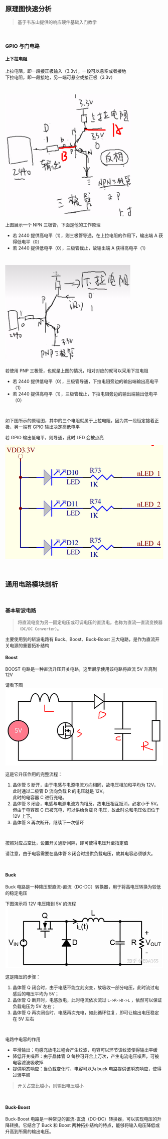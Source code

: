 ## 原理图快速分析

> 基于韦东山提供的响应硬件基础入门教学

<br>

### GPIO 与门电路

#### 上下拉电阻

上拉电阻，即一段接正极输入（3.3v），一段可以悬空或者接地  
下拉电阻，即一段接地，另一端可悬空或接正极（3.3v）

<br>

![](./image/hw/h1.png)

上图展示一个 NPN 三极管，下面是他的工作原理

- 若 2440 提供高电平（1），则三极管导通，在上拉电阻的作用下，输出端 A 获得低电平（0）
- 若 2440 提供低电平（0），三极管截止，故输出端 A 获得高电平（1）

<br>

![](./image/hw/h2.png)

若使用 PNP 三极管，也就是上图的情况，相对对应的就可以采用下拉电阻

- 若 2440 提供低电平（0），三极管导通，下拉电阻旁边的输出端输出高电平（1）
- 若 2440 提供高电平（1），三极管截止，下拉电阻旁边的输出端输出低电平（0）

<br>

如下图所示的原理图，其中的三个电阻就属于上拉电阻，因为其一段恒定接着正极，另一端有 GPIO 输出决定高低电平

若 GPIO 输出低电平，则导通，此时 LED 会被点亮

![](./image/hw/h3.png)

<br>

## 通用电路模块剖析

<br>

### 基本斩波电路

> 将直流电变为另一固定电压或可调电压的直流电。也称为直流—直流变换器`（DC/DC Converter）`。

主要使用到的斩波电路有 Buck、Boost、Buck-Boost 三大电路，是作为直流开关电源的重要拓补结构

#### Boost

BOOST 电路是一种直流升压开关电路，这里展示使用该电路将直流 5V 升高到 12V

请看下图  
![](./image/hw/h4.png)

这是它升压作用的完整流程：

1. 晶体管 S 断开，由于电感与电源电流方向相同，故电压相加和平均为 12V。  
   此时通过二极管 D 流向负载 R 的电压就是 12V。  
   此时的电容器 C 进行充电。
2. 晶体管 S 闭合，电感与电源电流方向相反，故电压相互抵消，必定小于 5V。  
   但由于电容器 C 已被充电，可以供给负载 R 电压，故此时总和电压依旧位于 12V 上下。
3. 晶体管 S 再次断开，继续下一次循环

<br>

按照对应占空比，设置开关通断间隔，即可使得电压升至指定值

请注意，由于电容需要在晶体管 S 闭合时提供负载电压，故其电容必须够大。

<br>

#### Buck

Buck 电路是一种降压型直流-直流（DC-DC）转换器，用于将高电压转换为较低的稳定电压

下图演示将 12V 电压降到 5V 的流程  
![](./image/hw/h5.png)

这是降压的步骤：

1. 晶体管 Q 闭合时，由于电感不能立刻突变，故吸收一部分电压，此时流过电感后的电压平均为 5V；
2. 晶体管 Q 断开时，电感放电，此时电流依次流过 `L->R->D->L` ，依然可以保证负载电压为 5V 左右；
3. 晶体管 Q 再次闭合时，电感再次充电，如此循环往复，即可让输出电压稳定在 5V 左右

<br>

电路中电容的作用

- 平滑输出：电感充放电过程会产生纹波，电容可以环节该纹波使得输出平缓
- 降低开关噪声：由于晶体管 Q 每秒可开合上万次，产生电流电压噪声，可被电容滤波吸收掉
- 提供瞬态响应：当负载变化时，电容可以为 buck 电路提供该瞬态响应，使得过渡平顺

> 开关占空比越小，则输出电压越小

<br>

#### Buck-Boost

Buck-Boost 电路是一种常见的直流-直流（DC-DC）转换器，可以实现电压的升降转换。它结合了 Buck 和 Boost 两种拓扑结构的特点，能够将输入电压降低或升高到所需的输出电压。
